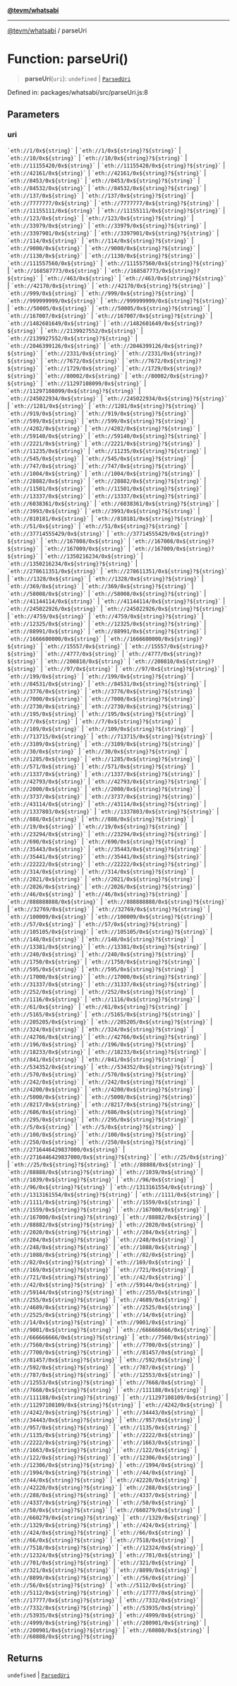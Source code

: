 [**@tevm/whatsabi**](../README.md)

***

[@tevm/whatsabi](../globals.md) / parseUri

# Function: parseUri()

> **parseUri**(`uri`): `undefined` \| [`ParsedUri`](../type-aliases/ParsedUri.md)

Defined in: packages/whatsabi/src/parseUri.js:8

## Parameters

### uri

`` `eth://1/0x${string}` `` | `` `eth://1/0x${string}?${string}` `` | `` `eth://10/0x${string}` `` | `` `eth://10/0x${string}?${string}` `` | `` `eth://11155420/0x${string}` `` | `` `eth://11155420/0x${string}?${string}` `` | `` `eth://42161/0x${string}` `` | `` `eth://42161/0x${string}?${string}` `` | `` `eth://8453/0x${string}` `` | `` `eth://8453/0x${string}?${string}` `` | `` `eth://84532/0x${string}` `` | `` `eth://84532/0x${string}?${string}` `` | `` `eth://137/0x${string}` `` | `` `eth://137/0x${string}?${string}` `` | `` `eth://7777777/0x${string}` `` | `` `eth://7777777/0x${string}?${string}` `` | `` `eth://11155111/0x${string}` `` | `` `eth://11155111/0x${string}?${string}` `` | `` `eth://123/0x${string}` `` | `` `eth://123/0x${string}?${string}` `` | `` `eth://33979/0x${string}` `` | `` `eth://33979/0x${string}?${string}` `` | `` `eth://3397901/0x${string}` `` | `` `eth://3397901/0x${string}?${string}` `` | `` `eth://114/0x${string}` `` | `` `eth://114/0x${string}?${string}` `` | `` `eth://9000/0x${string}` `` | `` `eth://9000/0x${string}?${string}` `` | `` `eth://1130/0x${string}` `` | `` `eth://1130/0x${string}?${string}` `` | `` `eth://111557560/0x${string}` `` | `` `eth://111557560/0x${string}?${string}` `` | `` `eth://168587773/0x${string}` `` | `` `eth://168587773/0x${string}?${string}` `` | `` `eth://463/0x${string}` `` | `` `eth://463/0x${string}?${string}` `` | `` `eth://42170/0x${string}` `` | `` `eth://42170/0x${string}?${string}` `` | `` `eth://999/0x${string}` `` | `` `eth://999/0x${string}?${string}` `` | `` `eth://999999999/0x${string}` `` | `` `eth://999999999/0x${string}?${string}` `` | `` `eth://50005/0x${string}` `` | `` `eth://50005/0x${string}?${string}` `` | `` `eth://167007/0x${string}` `` | `` `eth://167007/0x${string}?${string}` `` | `` `eth://1482601649/0x${string}` `` | `` `eth://1482601649/0x${string}?${string}` `` | `` `eth://2139927552/0x${string}` `` | `` `eth://2139927552/0x${string}?${string}` `` | `` `eth://2046399126/0x${string}` `` | `` `eth://2046399126/0x${string}?${string}` `` | `` `eth://2331/0x${string}` `` | `` `eth://2331/0x${string}?${string}` `` | `` `eth://7672/0x${string}` `` | `` `eth://7672/0x${string}?${string}` `` | `` `eth://1729/0x${string}` `` | `` `eth://1729/0x${string}?${string}` `` | `` `eth://80002/0x${string}` `` | `` `eth://80002/0x${string}?${string}` `` | `` `eth://11297108099/0x${string}` `` | `` `eth://11297108099/0x${string}?${string}` `` | `` `eth://245022934/0x${string}` `` | `` `eth://245022934/0x${string}?${string}` `` | `` `eth://1281/0x${string}` `` | `` `eth://1281/0x${string}?${string}` `` | `` `eth://919/0x${string}` `` | `` `eth://919/0x${string}?${string}` `` | `` `eth://599/0x${string}` `` | `` `eth://599/0x${string}?${string}` `` | `` `eth://4202/0x${string}` `` | `` `eth://4202/0x${string}?${string}` `` | `` `eth://59140/0x${string}` `` | `` `eth://59140/0x${string}?${string}` `` | `` `eth://2221/0x${string}` `` | `` `eth://2221/0x${string}?${string}` `` | `` `eth://11235/0x${string}` `` | `` `eth://11235/0x${string}?${string}` `` | `` `eth://545/0x${string}` `` | `` `eth://545/0x${string}?${string}` `` | `` `eth://747/0x${string}` `` | `` `eth://747/0x${string}?${string}` `` | `` `eth://1004/0x${string}` `` | `` `eth://1004/0x${string}?${string}` `` | `` `eth://28882/0x${string}` `` | `` `eth://28882/0x${string}?${string}` `` | `` `eth://11501/0x${string}` `` | `` `eth://11501/0x${string}?${string}` `` | `` `eth://13337/0x${string}` `` | `` `eth://13337/0x${string}?${string}` `` | `` `eth://6038361/0x${string}` `` | `` `eth://6038361/0x${string}?${string}` `` | `` `eth://3993/0x${string}` `` | `` `eth://3993/0x${string}?${string}` `` | `` `eth://810181/0x${string}` `` | `` `eth://810181/0x${string}?${string}` `` | `` `eth://51/0x${string}` `` | `` `eth://51/0x${string}?${string}` `` | `` `eth://37714555429/0x${string}` `` | `` `eth://37714555429/0x${string}?${string}` `` | `` `eth://167008/0x${string}` `` | `` `eth://167008/0x${string}?${string}` `` | `` `eth://167009/0x${string}` `` | `` `eth://167009/0x${string}?${string}` `` | `` `eth://1350216234/0x${string}` `` | `` `eth://1350216234/0x${string}?${string}` `` | `` `eth://278611351/0x${string}` `` | `` `eth://278611351/0x${string}?${string}` `` | `` `eth://1328/0x${string}` `` | `` `eth://1328/0x${string}?${string}` `` | `` `eth://369/0x${string}` `` | `` `eth://369/0x${string}?${string}` `` | `` `eth://58008/0x${string}` `` | `` `eth://58008/0x${string}?${string}` `` | `` `eth://41144114/0x${string}` `` | `` `eth://41144114/0x${string}?${string}` `` | `` `eth://245022926/0x${string}` `` | `` `eth://245022926/0x${string}?${string}` `` | `` `eth://4759/0x${string}` `` | `` `eth://4759/0x${string}?${string}` `` | `` `eth://12325/0x${string}` `` | `` `eth://12325/0x${string}?${string}` `` | `` `eth://88991/0x${string}` `` | `` `eth://88991/0x${string}?${string}` `` | `` `eth://1666600000/0x${string}` `` | `` `eth://1666600000/0x${string}?${string}` `` | `` `eth://15557/0x${string}` `` | `` `eth://15557/0x${string}?${string}` `` | `` `eth://4777/0x${string}` `` | `` `eth://4777/0x${string}?${string}` `` | `` `eth://200810/0x${string}` `` | `` `eth://200810/0x${string}?${string}` `` | `` `eth://97/0x${string}` `` | `` `eth://97/0x${string}?${string}` `` | `` `eth://199/0x${string}` `` | `` `eth://199/0x${string}?${string}` `` | `` `eth://84531/0x${string}` `` | `` `eth://84531/0x${string}?${string}` `` | `` `eth://3776/0x${string}` `` | `` `eth://3776/0x${string}?${string}` `` | `` `eth://7000/0x${string}` `` | `` `eth://7000/0x${string}?${string}` `` | `` `eth://2730/0x${string}` `` | `` `eth://2730/0x${string}?${string}` `` | `` `eth://195/0x${string}` `` | `` `eth://195/0x${string}?${string}` `` | `` `eth://7/0x${string}` `` | `` `eth://7/0x${string}?${string}` `` | `` `eth://109/0x${string}` `` | `` `eth://109/0x${string}?${string}` `` | `` `eth://713715/0x${string}` `` | `` `eth://713715/0x${string}?${string}` `` | `` `eth://3109/0x${string}` `` | `` `eth://3109/0x${string}?${string}` `` | `` `eth://30/0x${string}` `` | `` `eth://30/0x${string}?${string}` `` | `` `eth://1285/0x${string}` `` | `` `eth://1285/0x${string}?${string}` `` | `` `eth://571/0x${string}` `` | `` `eth://571/0x${string}?${string}` `` | `` `eth://1337/0x${string}` `` | `` `eth://1337/0x${string}?${string}` `` | `` `eth://42793/0x${string}` `` | `` `eth://42793/0x${string}?${string}` `` | `` `eth://2000/0x${string}` `` | `` `eth://2000/0x${string}?${string}` `` | `` `eth://3737/0x${string}` `` | `` `eth://3737/0x${string}?${string}` `` | `` `eth://43114/0x${string}` `` | `` `eth://43114/0x${string}?${string}` `` | `` `eth://1337803/0x${string}` `` | `` `eth://1337803/0x${string}?${string}` `` | `` `eth://888/0x${string}` `` | `` `eth://888/0x${string}?${string}` `` | `` `eth://19/0x${string}` `` | `` `eth://19/0x${string}?${string}` `` | `` `eth://23294/0x${string}` `` | `` `eth://23294/0x${string}?${string}` `` | `` `eth://690/0x${string}` `` | `` `eth://690/0x${string}?${string}` `` | `` `eth://35443/0x${string}` `` | `` `eth://35443/0x${string}?${string}` `` | `` `eth://35441/0x${string}` `` | `` `eth://35441/0x${string}?${string}` `` | `` `eth://22222/0x${string}` `` | `` `eth://22222/0x${string}?${string}` `` | `` `eth://314/0x${string}` `` | `` `eth://314/0x${string}?${string}` `` | `` `eth://2021/0x${string}` `` | `` `eth://2021/0x${string}?${string}` `` | `` `eth://2026/0x${string}` `` | `` `eth://2026/0x${string}?${string}` `` | `` `eth://46/0x${string}` `` | `` `eth://46/0x${string}?${string}` `` | `` `eth://888888888/0x${string}` `` | `` `eth://888888888/0x${string}?${string}` `` | `` `eth://32769/0x${string}` `` | `` `eth://32769/0x${string}?${string}` `` | `` `eth://100009/0x${string}` `` | `` `eth://100009/0x${string}?${string}` `` | `` `eth://57/0x${string}` `` | `` `eth://57/0x${string}?${string}` `` | `` `eth://105105/0x${string}` `` | `` `eth://105105/0x${string}?${string}` `` | `` `eth://148/0x${string}` `` | `` `eth://148/0x${string}?${string}` `` | `` `eth://13381/0x${string}` `` | `` `eth://13381/0x${string}?${string}` `` | `` `eth://240/0x${string}` `` | `` `eth://240/0x${string}?${string}` `` | `` `eth://1750/0x${string}` `` | `` `eth://1750/0x${string}?${string}` `` | `` `eth://595/0x${string}` `` | `` `eth://595/0x${string}?${string}` `` | `` `eth://17000/0x${string}` `` | `` `eth://17000/0x${string}?${string}` `` | `` `eth://31337/0x${string}` `` | `` `eth://31337/0x${string}?${string}` `` | `` `eth://252/0x${string}` `` | `` `eth://252/0x${string}?${string}` `` | `` `eth://1116/0x${string}` `` | `` `eth://1116/0x${string}?${string}` `` | `` `eth://61/0x${string}` `` | `` `eth://61/0x${string}?${string}` `` | `` `eth://5165/0x${string}` `` | `` `eth://5165/0x${string}?${string}` `` | `` `eth://205205/0x${string}` `` | `` `eth://205205/0x${string}?${string}` `` | `` `eth://324/0x${string}` `` | `` `eth://324/0x${string}?${string}` `` | `` `eth://42766/0x${string}` `` | `` `eth://42766/0x${string}?${string}` `` | `` `eth://196/0x${string}` `` | `` `eth://196/0x${string}?${string}` `` | `` `eth://18233/0x${string}` `` | `` `eth://18233/0x${string}?${string}` `` | `` `eth://841/0x${string}` `` | `` `eth://841/0x${string}?${string}` `` | `` `eth://534352/0x${string}` `` | `` `eth://534352/0x${string}?${string}` `` | `` `eth://570/0x${string}` `` | `` `eth://570/0x${string}?${string}` `` | `` `eth://242/0x${string}` `` | `` `eth://242/0x${string}?${string}` `` | `` `eth://4200/0x${string}` `` | `` `eth://4200/0x${string}?${string}` `` | `` `eth://5000/0x${string}` `` | `` `eth://5000/0x${string}?${string}` `` | `` `eth://8217/0x${string}` `` | `` `eth://8217/0x${string}?${string}` `` | `` `eth://686/0x${string}` `` | `` `eth://686/0x${string}?${string}` `` | `` `eth://295/0x${string}` `` | `` `eth://295/0x${string}?${string}` `` | `` `eth://5/0x${string}` `` | `` `eth://5/0x${string}?${string}` `` | `` `eth://100/0x${string}` `` | `` `eth://100/0x${string}?${string}` `` | `` `eth://250/0x${string}` `` | `` `eth://250/0x${string}?${string}` `` | `` `eth://2716446429837000/0x${string}` `` | `` `eth://2716446429837000/0x${string}?${string}` `` | `` `eth://25/0x${string}` `` | `` `eth://25/0x${string}?${string}` `` | `` `eth://88888/0x${string}` `` | `` `eth://88888/0x${string}?${string}` `` | `` `eth://1039/0x${string}` `` | `` `eth://1039/0x${string}?${string}` `` | `` `eth://96/0x${string}` `` | `` `eth://96/0x${string}?${string}` `` | `` `eth://1313161554/0x${string}` `` | `` `eth://1313161554/0x${string}?${string}` `` | `` `eth://1111/0x${string}` `` | `` `eth://1111/0x${string}?${string}` `` | `` `eth://1559/0x${string}` `` | `` `eth://1559/0x${string}?${string}` `` | `` `eth://167000/0x${string}` `` | `` `eth://167000/0x${string}?${string}` `` | `` `eth://88882/0x${string}` `` | `` `eth://88882/0x${string}?${string}` `` | `` `eth://2020/0x${string}` `` | `` `eth://2020/0x${string}?${string}` `` | `` `eth://204/0x${string}` `` | `` `eth://204/0x${string}?${string}` `` | `` `eth://248/0x${string}` `` | `` `eth://248/0x${string}?${string}` `` | `` `eth://1088/0x${string}` `` | `` `eth://1088/0x${string}?${string}` `` | `` `eth://82/0x${string}` `` | `` `eth://82/0x${string}?${string}` `` | `` `eth://169/0x${string}` `` | `` `eth://169/0x${string}?${string}` `` | `` `eth://721/0x${string}` `` | `` `eth://721/0x${string}?${string}` `` | `` `eth://42/0x${string}` `` | `` `eth://42/0x${string}?${string}` `` | `` `eth://59144/0x${string}` `` | `` `eth://59144/0x${string}?${string}` `` | `` `eth://255/0x${string}` `` | `` `eth://255/0x${string}?${string}` `` | `` `eth://4689/0x${string}` `` | `` `eth://4689/0x${string}?${string}` `` | `` `eth://2525/0x${string}` `` | `` `eth://2525/0x${string}?${string}` `` | `` `eth://14/0x${string}` `` | `` `eth://14/0x${string}?${string}` `` | `` `eth://9001/0x${string}` `` | `` `eth://9001/0x${string}?${string}` `` | `` `eth://666666666/0x${string}` `` | `` `eth://666666666/0x${string}?${string}` `` | `` `eth://7560/0x${string}` `` | `` `eth://7560/0x${string}?${string}` `` | `` `eth://7700/0x${string}` `` | `` `eth://7700/0x${string}?${string}` `` | `` `eth://81457/0x${string}` `` | `` `eth://81457/0x${string}?${string}` `` | `` `eth://592/0x${string}` `` | `` `eth://592/0x${string}?${string}` `` | `` `eth://787/0x${string}` `` | `` `eth://787/0x${string}?${string}` `` | `` `eth://12553/0x${string}` `` | `` `eth://12553/0x${string}?${string}` `` | `` `eth://7668/0x${string}` `` | `` `eth://7668/0x${string}?${string}` `` | `` `eth://111188/0x${string}` `` | `` `eth://111188/0x${string}?${string}` `` | `` `eth://11297108109/0x${string}` `` | `` `eth://11297108109/0x${string}?${string}` `` | `` `eth://4242/0x${string}` `` | `` `eth://4242/0x${string}?${string}` `` | `` `eth://34443/0x${string}` `` | `` `eth://34443/0x${string}?${string}` `` | `` `eth://957/0x${string}` `` | `` `eth://957/0x${string}?${string}` `` | `` `eth://1135/0x${string}` `` | `` `eth://1135/0x${string}?${string}` `` | `` `eth://2222/0x${string}` `` | `` `eth://2222/0x${string}?${string}` `` | `` `eth://1663/0x${string}` `` | `` `eth://1663/0x${string}?${string}` `` | `` `eth://122/0x${string}` `` | `` `eth://122/0x${string}?${string}` `` | `` `eth://12306/0x${string}` `` | `` `eth://12306/0x${string}?${string}` `` | `` `eth://1994/0x${string}` `` | `` `eth://1994/0x${string}?${string}` `` | `` `eth://44/0x${string}` `` | `` `eth://44/0x${string}?${string}` `` | `` `eth://42220/0x${string}` `` | `` `eth://42220/0x${string}?${string}` `` | `` `eth://288/0x${string}` `` | `` `eth://288/0x${string}?${string}` `` | `` `eth://4337/0x${string}` `` | `` `eth://4337/0x${string}?${string}` `` | `` `eth://50/0x${string}` `` | `` `eth://50/0x${string}?${string}` `` | `` `eth://660279/0x${string}` `` | `` `eth://660279/0x${string}?${string}` `` | `` `eth://1329/0x${string}` `` | `` `eth://1329/0x${string}?${string}` `` | `` `eth://424/0x${string}` `` | `` `eth://424/0x${string}?${string}` `` | `` `eth://66/0x${string}` `` | `` `eth://66/0x${string}?${string}` `` | `` `eth://7518/0x${string}` `` | `` `eth://7518/0x${string}?${string}` `` | `` `eth://12324/0x${string}` `` | `` `eth://12324/0x${string}?${string}` `` | `` `eth://701/0x${string}` `` | `` `eth://701/0x${string}?${string}` `` | `` `eth://321/0x${string}` `` | `` `eth://321/0x${string}?${string}` `` | `` `eth://8899/0x${string}` `` | `` `eth://8899/0x${string}?${string}` `` | `` `eth://56/0x${string}` `` | `` `eth://56/0x${string}?${string}` `` | `` `eth://5112/0x${string}` `` | `` `eth://5112/0x${string}?${string}` `` | `` `eth://17777/0x${string}` `` | `` `eth://17777/0x${string}?${string}` `` | `` `eth://7332/0x${string}` `` | `` `eth://7332/0x${string}?${string}` `` | `` `eth://53935/0x${string}` `` | `` `eth://53935/0x${string}?${string}` `` | `` `eth://4999/0x${string}` `` | `` `eth://4999/0x${string}?${string}` `` | `` `eth://200901/0x${string}` `` | `` `eth://200901/0x${string}?${string}` `` | `` `eth://60808/0x${string}` `` | `` `eth://60808/0x${string}?${string}` ``

## Returns

`undefined` \| [`ParsedUri`](../type-aliases/ParsedUri.md)
